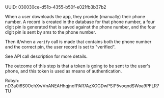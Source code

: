 UUID: 030030ce-d51b-4355-b50f-e021fb3b37b2

When a user downloads the app, they provide (manually) their phone number. A record is created in the database for that phone number, a four digit pin is generated that is saved against the phone number, and the four digit pin is sent by sms to the phone number. 

Then if/when a `verify` call is made that contains both the phone number and the correct pin, the user record is set to "verified".

See API call description for more details.   

The outcome of this step is that a token is going to be sent to the user's phone, and this token is used as means of authentication. 

Robyn: nD3a0i6S0OehXwVnANEAHhqjnofPAR7AzXOGDwPSlP5voqndSWoa9PFLR7TU